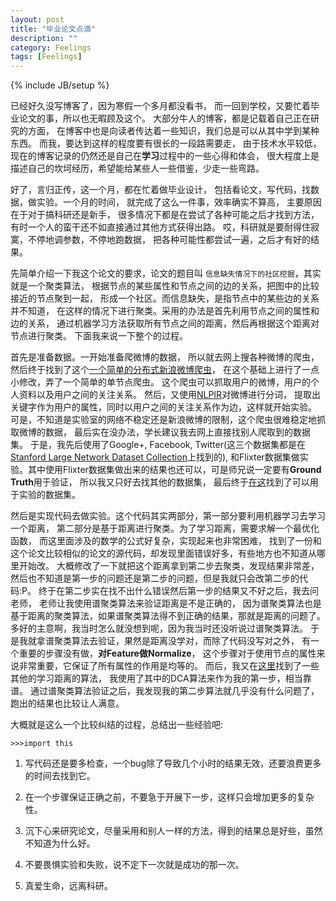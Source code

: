 ```yaml
---
layout: post
title: "毕业论文点滴"
description: ""
category: Feelings
tags: [Feelings]
---
```

{% include JB/setup %}

已经好久没写博客了，因为寒假一个多月都没看书，
而一回到学校，又要忙着毕业论文的事，所以也无暇顾及这个。
大部分牛人的博客，都是记载着自己正在研究的方面，
在博客中也是向读者传达着一些知识，我们总是可以从其中学到某种东西。
而我，要达到这样的程度要有很长的一段路需要走，
由于技术水平较低，现在的博客记录的仍然还是自己在**学习**过程中的一些心得和体会，
很大程度上是描述自己的坎坷经历，希望能给某些人一些借鉴，少走一些弯路。

好了，言归正传，这一个月，都在忙着做毕业设计，
包括看论文，写代码，找数据，做实验。一个月的时间，
就完成了这么一件事，效率确实不算高，
主要原因在于对于搞科研还是新手，
很多情况下都是在尝试了各种可能之后才找到方法，
有时一个人的蛮干还不如直接通过其他方式获得出路。
哎，科研就是要耐得住寂寞，不停地调参数，不停地跑数据，
把各种可能性都尝试一遍，之后才有好的结果。

先简单介绍一下我这个论文的要求，论文的题目叫
``信息缺失情况下的社区挖掘``，其实就是一个聚类算法，
根据节点的某些属性和节点之间的边的关系，把图中的比较接近的节点聚到一起，
形成一个社区。而信息缺失，是指节点中的某些边的关系并不知道，
在这样的情况下进行聚类。采用的办法是首先利用节点之间的属性和边的关系，
通过机器学习方法获取所有节点之间的距离，然后再根据这个距离对节点进行聚类。
下面我来说一下整个的过程。

首先是准备数据。一开始准备爬微博的数据，
所以就去网上搜各种微博的爬虫，
然后终于找到了这个[一个简单的分布式新浪微博爬虫](https://bitbucket.org/chineking/weibocrawler)，
在这个基础上进行了一点小修改，弄了一个简单的单节点爬虫。
这个爬虫可以抓取用户的微博，用户的个人资料以及用户之间的关注关系。
然后，又使用[NLPIR](http://ictclas.nlpir.org/)对微博进行分词，
提取出关键字作为用户的属性，同时以用户之间的关注关系作为边，这样就开始实验。
可是，不知道是实验室的网络不稳定还是新浪微博的限制，这个爬虫很难稳定地抓取微博的数据，
最后实在没办法，学长建议我去网上直接找别人爬取到的数据集。
于是，我先后使用了Google+, Facebook, 
Twitter(这三个数据集都是在[Stanford Large Network Dataset Collection](http://snap.stanford.edu/data/)上找到的),
和Flixter数据集做实验。其中使用Flixter数据集做出来的结果也还可以，可是师兄说一定要有**Ground Truth**用于验证，
所以我又只好去找其他的数据集，
最后终于[在这](http://dmml.asu.edu/users/xufei/datasets.html)找到了可以用于实验的数据集。

然后是实现代码去做实验。这个代码其实两部分，第一部分要利用机器学习去学习一个距离，
第二部分是基于距离进行聚类。为了学习距离，需要求解一个最优化函数，
而这里面涉及的数学的公式好复杂，实现起来也非常困难，
找到了一份和这个论文比较相似的论文的源代码，却发现里面错误好多，有些地方也不知道从哪里开始改。
大概修改了一下就把这个距离拿到第二步去聚类，发现结果非常差，
然后也不知道是第一步的问题还是第二步的问题，但是我就只会改第二步的代码:P。
终于在第二步实在找不出什么错误然后第一步的结果又不好之后，我去问老师，
老师让我使用谱聚类算法来验证距离是不是正确的，
因为谱聚类算法也是基于距离的聚类算法，如果谱聚类算法得不到正确的结果，那就是距离的问题了。
多好的主意啊，我当时怎么就没想到呢，因为我当时还没听说过谱聚类算法。
于是我就拿谱聚类算法去验证，果然是距离没学对，而除了代码没写对之外，
有一个重要的步骤没有做，**对Feature做Normalize**，
这个步骤对于使用节点的属性来说非常重要，它保证了所有属性的作用是均等的。
而后，我又在[这里](http://www.cs.cmu.edu/~liuy/distlearn.htm)找到了一些其他的学习距离的算法，
我使用了其中的DCA算法来作为我的第一步，相当靠谱。
通过谱聚类算法验证之后，我发现我的第二步算法就几乎没有什么问题了，
跑出的结果也比较让人满意。

大概就是这么一个比较纠结的过程，总结出一些经验吧:

    >>>import this

1. 写代码还是要多检查，一个bug除了导致几个小时的结果无效，还要浪费更多的时间去找到它。

2. 在一个步骤保证正确之前，不要急于开展下一步，这样只会增加更多的复杂性。

3. 沉下心来研究论文，尽量采用和别人一样的方法，得到的结果总是好些，虽然不知道为什么好。

4. 不要畏惧实验和失败，说不定下一次就是成功的那一次。

5. 真爱生命，远离科研。

